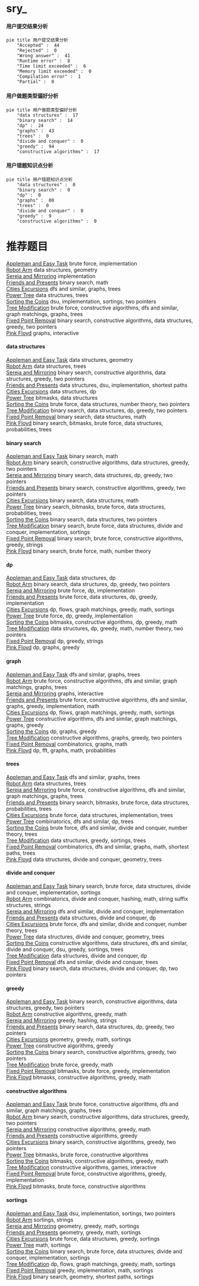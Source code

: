 # sry_
<!-- tabs:start -->
#### **用户提交结果分析**

```mermaid
pie title 用户提交结果分析
    "Accepted" :  44
    "Rejected" :  0
    "Wrong answer" :  41
    "Runtime error" :  8
    "Time limit exceeded" :  6
    "Memory limit exceeded" :  0
    "Compilation error" :  1
    "Partial" :  0
```
#### **用户做题类型偏好分析**

```mermaid
pie title 用户做题类型偏好分析
    "data structures" :  17
    "binary search" :  14
    "dp" :  24
    "graphs" :  43
    "trees" :  0
    "divide and conquer" :  0
    "greedy" :  94
    "constructive algorithms" :  17
```
#### **用户错题知识点分析**

```mermaid
pie title 用户错题知识点分析
    "data structures" :  0
    "binary search" :  0
    "dp" :  0
    "graphs" :  00
    "trees" :  0
    "divide and conquer" :  0
    "greedy" :  9
    "constructive algorithms" :  0
```
<!-- tabs:end -->
# 推荐题目
[Appleman and Easy Task](http://codeforces.com/problemset/problem/462/A)		brute force,
                        implementation		  
[Robot Arm](http://codeforces.com/problemset/problem/618/E)		data structures,
                        geometry		  
[Sereja and Mirroring](http://codeforces.com/problemset/problem/426/B)		implementation		  
[Friends and Presents](http://codeforces.com/problemset/problem/483/B)		binary search,
                        math		  
[Cities Excursions](http://codeforces.com/problemset/problem/864/F)		dfs and similar,
                        graphs,
                        trees		  
[Power Tree](http://codeforces.com/problemset/problem/607/D)		data structures,
                        trees		  
[Sorting the Coins](https://codeforces.com/contest/876/problem/D)		dsu,
                        implementation,
                        sortings,
                        two pointers		  
[Tree Modification](http://codeforces.com/problemset/problem/1375/G)		brute force,
                        constructive algorithms,
                        dfs and similar,
                        graph matchings,
                        graphs,
                        trees		  
[Fixed Point Removal](https://codeforces.com/contest/1405/problem/E)		binary search,
                        constructive algorithms,
                        data structures,
                        greedy,
                        two pointers		  
[Pink Floyd](http://codeforces.com/problemset/problem/1142/E)		graphs,
                        interactive		  
<!-- tabs:start -->
#### **data structures**
[Appleman and Easy Task](http://codeforces.com/problemset/problem/618/E)		data structures,
                        geometry		  
[Robot Arm](http://codeforces.com/problemset/problem/607/D)		data structures,
                        trees		  
[Sereja and Mirroring](https://codeforces.com/contest/1405/problem/E)		binary search,
                        constructive algorithms,
                        data structures,
                        greedy,
                        two pointers		  
[Friends and Presents](https://codeforces.com/contest/1483/problem/B)		data structures,
                        dsu,
                        implementation,
                        shortest paths		  
[Cities Excursions](http://codeforces.com/problemset/problem/311/B)		data structures,
                        dp		  
[Power Tree](http://codeforces.com/problemset/problem/242/E)		bitmasks,
                        data structures		  
[Sorting the Coins](http://codeforces.com/problemset/problem/1364/A)		brute force,
                        data structures,
                        number theory,
                        two pointers		  
[Tree Modification](http://codeforces.com/problemset/problem/1492/C)		binary search,
                        data structures,
                        dp,
                        greedy,
                        two pointers		  
[Fixed Point Removal](http://codeforces.com/problemset/problem/1490/G)		binary search,
                        data structures,
                        math		  
[Pink Floyd](http://codeforces.com/problemset/problem/1479/D)		binary search,
                        bitmasks,
                        brute force,
                        data structures,
                        probabilities,
                        trees		  
#### **binary search**
[Appleman and Easy Task](http://codeforces.com/problemset/problem/483/B)		binary search,
                        math		  
[Robot Arm](https://codeforces.com/contest/1405/problem/E)		binary search,
                        constructive algorithms,
                        data structures,
                        greedy,
                        two pointers		  
[Sereja and Mirroring](http://codeforces.com/problemset/problem/1492/C)		binary search,
                        data structures,
                        dp,
                        greedy,
                        two pointers		  
[Friends and Presents](http://codeforces.com/problemset/problem/1463/D)		binary search,
                        constructive algorithms,
                        greedy,
                        two pointers		  
[Cities Excursions](http://codeforces.com/problemset/problem/1490/G)		binary search,
                        data structures,
                        math		  
[Power Tree](http://codeforces.com/problemset/problem/1479/D)		binary search,
                        bitmasks,
                        brute force,
                        data structures,
                        probabilities,
                        trees		  
[Sorting the Coins](http://codeforces.com/problemset/problem/1436/E)		binary search,
                        data structures,
                        two pointers		  
[Tree Modification](http://codeforces.com/problemset/problem/1461/D)		binary search,
                        brute force,
                        data structures,
                        divide and conquer,
                        implementation,
                        sortings		  
[Fixed Point Removal](http://codeforces.com/problemset/problem/1493/C)		binary search,
                        brute force,
                        constructive algorithms,
                        greedy,
                        strings		  
[Pink Floyd](http://codeforces.com/problemset/problem/1487/D)		binary search,
                        brute force,
                        math,
                        number theory		  
#### **dp**
[Appleman and Easy Task](http://codeforces.com/problemset/problem/311/B)		data structures,
                        dp		  
[Robot Arm](http://codeforces.com/problemset/problem/1492/C)		binary search,
                        data structures,
                        dp,
                        greedy,
                        two pointers		  
[Sereja and Mirroring](https://codeforces.com/contest/1457/problem/C)		brute force,
                        dp,
                        implementation		  
[Friends and Presents](http://codeforces.com/problemset/problem/1491/C)		brute force,
                        data structures,
                        dp,
                        greedy,
                        implementation		  
[Cities Excursions](http://codeforces.com/problemset/problem/1437/C)		dp,
                        flows,
                        graph matchings,
                        greedy,
                        math,
                        sortings		  
[Power Tree](http://codeforces.com/problemset/problem/1499/B)		brute force,
                        dp,
                        greedy,
                        implementation		  
[Sorting the Coins](http://codeforces.com/problemset/problem/1491/D)		bitmasks,
                        constructive algorithms,
                        dp,
                        greedy,
                        math		  
[Tree Modification](http://codeforces.com/problemset/problem/1497/E1)		data structures,
                        dp,
                        greedy,
                        math,
                        number theory,
                        two pointers		  
[Fixed Point Removal](http://codeforces.com/problemset/problem/1466/C)		dp,
                        greedy,
                        strings		  
[Pink Floyd](http://codeforces.com/problemset/problem/1476/C)		dp,
                        graphs,
                        greedy		  
#### **graph**
[Appleman and Easy Task](http://codeforces.com/problemset/problem/864/F)		dfs and similar,
                        graphs,
                        trees		  
[Robot Arm](http://codeforces.com/problemset/problem/1375/G)		brute force,
                        constructive algorithms,
                        dfs and similar,
                        graph matchings,
                        graphs,
                        trees		  
[Sereja and Mirroring](http://codeforces.com/problemset/problem/1142/E)		graphs,
                        interactive		  
[Friends and Presents](http://codeforces.com/problemset/problem/1487/C)		brute force,
                        constructive algorithms,
                        dfs and similar,
                        graphs,
                        greedy,
                        implementation,
                        math		  
[Cities Excursions](http://codeforces.com/problemset/problem/1437/C)		dp,
                        flows,
                        graph matchings,
                        greedy,
                        math,
                        sortings		  
[Power Tree](http://codeforces.com/problemset/problem/1470/D)		constructive algorithms,
                        dfs and similar,
                        graph matchings,
                        graphs,
                        greedy		  
[Sorting the Coins](http://codeforces.com/problemset/problem/1476/C)		dp,
                        graphs,
                        greedy		  
[Tree Modification](http://codeforces.com/problemset/problem/1304/D)		constructive algorithms,
                        graphs,
                        greedy,
                        two pointers		  
[Fixed Point Removal](http://codeforces.com/problemset/problem/1475/C)		combinatorics,
                        graphs,
                        math		  
[Pink Floyd](http://codeforces.com/problemset/problem/553/E)		dp,
                        fft,
                        graphs,
                        math,
                        probabilities		  
#### **trees**
[Appleman and Easy Task](http://codeforces.com/problemset/problem/864/F)		dfs and similar,
                        graphs,
                        trees		  
[Robot Arm](http://codeforces.com/problemset/problem/607/D)		data structures,
                        trees		  
[Sereja and Mirroring](http://codeforces.com/problemset/problem/1375/G)		brute force,
                        constructive algorithms,
                        dfs and similar,
                        graph matchings,
                        graphs,
                        trees		  
[Friends and Presents](http://codeforces.com/problemset/problem/1479/D)		binary search,
                        bitmasks,
                        brute force,
                        data structures,
                        probabilities,
                        trees		  
[Cities Excursions](http://codeforces.com/problemset/problem/1511/C)		brute force,
                        data structures,
                        implementation,
                        trees		  
[Power Tree](http://codeforces.com/problemset/problem/1499/F)		combinatorics,
                        dfs and similar,
                        dp,
                        trees		  
[Sorting the Coins](http://codeforces.com/problemset/problem/1491/E)		brute force,
                        dfs and similar,
                        divide and conquer,
                        number theory,
                        trees		  
[Tree Modification](http://codeforces.com/problemset/problem/1466/D)		data structures,
                        greedy,
                        sortings,
                        trees		  
[Fixed Point Removal](http://codeforces.com/problemset/problem/1495/D)		combinatorics,
                        dfs and similar,
                        graphs,
                        math,
                        shortest paths,
                        trees		  
[Pink Floyd](http://codeforces.com/problemset/problem/1303/G)		data structures,
                        divide and conquer,
                        geometry,
                        trees		  
#### **divide and conquer**
[Appleman and Easy Task](http://codeforces.com/problemset/problem/1461/D)		binary search,
                        brute force,
                        data structures,
                        divide and conquer,
                        implementation,
                        sortings		  
[Robot Arm](http://codeforces.com/problemset/problem/1466/G)		combinatorics,
                        divide and conquer,
                        hashing,
                        math,
                        string suffix structures,
                        strings		  
[Sereja and Mirroring](http://codeforces.com/problemset/problem/1490/D)		dfs and similar,
                        divide and conquer,
                        implementation		  
[Friends and Presents](https://codeforces.com/contest/1483/problem/C)		data structures,
                        divide and conquer,
                        dp		  
[Cities Excursions](http://codeforces.com/problemset/problem/1491/E)		brute force,
                        dfs and similar,
                        divide and conquer,
                        number theory,
                        trees		  
[Power Tree](http://codeforces.com/problemset/problem/1303/G)		data structures,
                        divide and conquer,
                        geometry,
                        trees		  
[Sorting the Coins](http://codeforces.com/problemset/problem/1494/D)		constructive algorithms,
                        data structures,
                        dfs and similar,
                        divide and conquer,
                        dsu,
                        greedy,
                        sortings,
                        trees		  
[Tree Modification](http://codeforces.com/problemset/problem/1482/E)		data structures,
                        divide and conquer,
                        dp		  
[Fixed Point Removal](http://codeforces.com/problemset/problem/566/C)		dfs and similar,
                        divide and conquer,
                        trees		  
[Pink Floyd](http://codeforces.com/problemset/problem/1428/F)		binary search,
                        data structures,
                        divide and conquer,
                        dp,
                        two pointers		  
#### **greedy**
[Appleman and Easy Task](https://codeforces.com/contest/1405/problem/E)		binary search,
                        constructive algorithms,
                        data structures,
                        greedy,
                        two pointers		  
[Robot Arm](http://codeforces.com/problemset/problem/1349/B)		constructive algorithms,
                        greedy,
                        math		  
[Sereja and Mirroring](http://codeforces.com/problemset/problem/1137/B)		greedy,
                        hashing,
                        strings		  
[Friends and Presents](http://codeforces.com/problemset/problem/1492/C)		binary search,
                        data structures,
                        dp,
                        greedy,
                        two pointers		  
[Cities Excursions](https://codeforces.com/contest/1496/problem/C)		geometry,
                        greedy,
                        math,
                        sortings		  
[Power Tree](http://codeforces.com/problemset/problem/1493/A)		constructive algorithms,
                        greedy		  
[Sorting the Coins](http://codeforces.com/problemset/problem/1463/D)		binary search,
                        constructive algorithms,
                        greedy,
                        two pointers		  
[Tree Modification](http://codeforces.com/problemset/problem/1462/C)		brute force,
                        greedy,
                        math		  
[Fixed Point Removal](http://codeforces.com/problemset/problem/1494/B)		bitmasks,
                        brute force,
                        greedy,
                        implementation		  
[Pink Floyd](http://codeforces.com/problemset/problem/1492/D)		bitmasks,
                        constructive algorithms,
                        greedy,
                        math		  
#### **constructive algorithms**
[Appleman and Easy Task](http://codeforces.com/problemset/problem/1375/G)		brute force,
                        constructive algorithms,
                        dfs and similar,
                        graph matchings,
                        graphs,
                        trees		  
[Robot Arm](https://codeforces.com/contest/1405/problem/E)		binary search,
                        constructive algorithms,
                        data structures,
                        greedy,
                        two pointers		  
[Sereja and Mirroring](http://codeforces.com/problemset/problem/1349/B)		constructive algorithms,
                        greedy,
                        math		  
[Friends and Presents](http://codeforces.com/problemset/problem/1493/A)		constructive algorithms,
                        greedy		  
[Cities Excursions](http://codeforces.com/problemset/problem/1463/D)		binary search,
                        constructive algorithms,
                        greedy,
                        two pointers		  
[Power Tree](https://codeforces.com/contest/1456/problem/B)		bitmasks,
                        brute force,
                        constructive algorithms		  
[Sorting the Coins](http://codeforces.com/problemset/problem/1492/D)		bitmasks,
                        constructive algorithms,
                        greedy,
                        math		  
[Tree Modification](https://codeforces.com/contest/1504/problem/D)		constructive algorithms,
                        games,
                        interactive		  
[Fixed Point Removal](https://codeforces.com/contest/1483/problem/A)		brute force,
                        constructive algorithms,
                        greedy,
                        implementation		  
[Pink Floyd](https://codeforces.com/contest/1457/problem/D)		bitmasks,
                        brute force,
                        constructive algorithms		  
#### **sortings**
[Appleman and Easy Task](https://codeforces.com/contest/876/problem/D)		dsu,
                        implementation,
                        sortings,
                        two pointers		  
[Robot Arm](http://codeforces.com/problemset/problem/632/C)		sortings,
                        strings		  
[Sereja and Mirroring](https://codeforces.com/contest/1496/problem/C)		geometry,
                        greedy,
                        math,
                        sortings		  
[Friends and Presents](http://codeforces.com/problemset/problem/1495/A)		geometry,
                        greedy,
                        math,
                        sortings		  
[Cities Excursions](http://codeforces.com/problemset/problem/1497/A)		brute force,
                        data structures,
                        greedy,
                        sortings		  
[Power Tree](http://codeforces.com/problemset/problem/1427/A)		math,
                        sortings		  
[Sorting the Coins](http://codeforces.com/problemset/problem/1461/D)		binary search,
                        brute force,
                        data structures,
                        divide and conquer,
                        implementation,
                        sortings		  
[Tree Modification](http://codeforces.com/problemset/problem/1437/C)		dp,
                        flows,
                        graph matchings,
                        greedy,
                        math,
                        sortings		  
[Fixed Point Removal](http://codeforces.com/problemset/problem/1473/A)		greedy,
                        implementation,
                        math,
                        sortings		  
[Pink Floyd](http://codeforces.com/problemset/problem/1486/B)		binary search,
                        geometry,
                        shortest paths,
                        sortings		  
<!-- tabs:end -->
